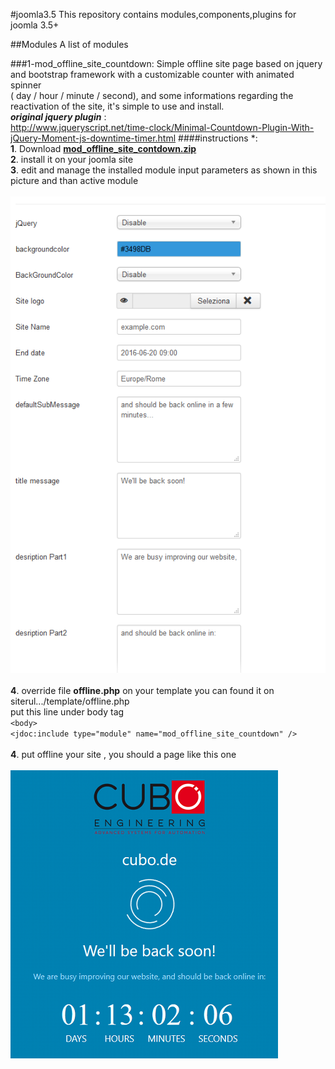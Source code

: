 #joomla3.5
This repository contains modules,components,plugins for joomla 3.5+

##Modules
A list of modules

###1-mod_offline_site_countdown:
Simple offline site page based on jquery and bootstrap framework with a customizable counter with animated spinner<br>( day / hour / minute / second), and some informations regarding the reactivation of the site, it's simple to use and install.
<br/>___original jquery plugin___ :<br> http://www.jqueryscript.net/time-clock/Minimal-Countdown-Plugin-With-jQuery-Moment-js-downtime-timer.html
####instructions *:
  <br> **1**. Download **[mod_offline_site_contdown.zip](https://github.com/nazha1986/joomla3.5/blob/master/mod_offline_site_countdown/mod_offline_site_countdown.zip)**
  <br> **2**. install it on your joomla site
  <br> **3**. edit and manage the installed module input parameters as shown in this picture and than active module
  <br>
<br>![admin module config params](https://github.com/nazha1986/joomla3.5/blob/master/mod_offline_site_countdown/mod_offline_site_countdown%232.png)<br>
  <br> **4**. override file **offline.php** on your template you can found it on siterul.../template/offline.php
  <br>
   put this line under body tag <br>
   `<body>`<br>
   `<jdoc:include type="module" name="mod_offline_site_countdown" />`<br>
   <br> **4**. put offline your site , you should a page like this one <br>
    <br>![admin module config params](https://github.com/nazha1986/joomla3.5/blob/master/mod_offline_site_countdown/mod_offline_site_countdown%231.png)<br>
   







  

